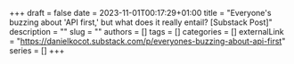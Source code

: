+++ 
draft = false
date = 2023-11-01T00:17:29+01:00
title = "Everyone's buzzing about 'API first,' but what does it really entail? [Substack Post]"
description = ""
slug = ""
authors = []
tags = []
categories = []
externalLink = "https://danielkocot.substack.com/p/everyones-buzzing-about-api-first"
series = []
+++
